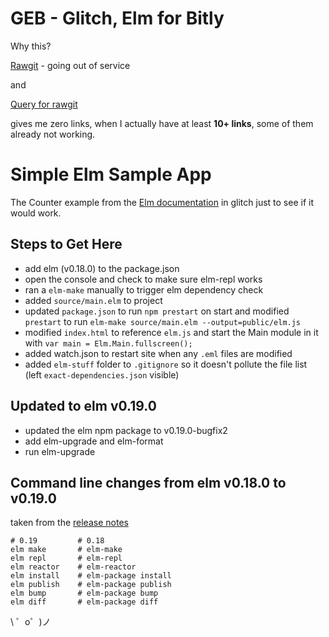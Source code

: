 
# GEB - Glitch, Elm for Bitly 

Why this? 

[Rawgit](https://rawgit.com/) - going out of service 

and 

[Query for rawgit](https://app.bitly.com/Bb84dvzET92/bitlinks/?query=rawgit)

gives me zero links, when I actually have at least **10+ links**, some of them already not working.



Simple Elm Sample App
=========================

The Counter example from the [Elm documentation](https://guide.elm-lang.org/) in glitch just to see if it would work.

## Steps to Get Here

* add elm (v0.18.0) to the package.json
* open the console and check to make sure elm-repl works
* ran a `elm-make` manually to trigger elm dependency check
* added `source/main.elm` to project
* updated `package.json` to run `npm prestart` on start and modified `prestart` to run `elm-make source/main.elm --output=public/elm.js`
* modified `index.html` to reference `elm.js` and start the Main module in it with `var main = Elm.Main.fullscreen();`
* added watch.json to restart site when any `.eml` files are modified
* added `elm-stuff` folder to `.gitignore` so it doesn't pollute the file list (left `exact-dependencies.json` visible)

## Updated to elm v0.19.0

* updated the elm npm package to v0.19.0-bugfix2
* add elm-upgrade and elm-format
* run elm-upgrade

## Command line changes from elm v0.18.0 to v0.19.0 

taken from the [release notes](https://github.com/elm/compiler/blob/master/upgrade-docs/0.19.md)

```
# 0.19         # 0.18
elm make       # elm-make
elm repl       # elm-repl
elm reactor    # elm-reactor
elm install    # elm-package install
elm publish    # elm-package publish
elm bump       # elm-package bump
elm diff       # elm-package diff
```

\ ゜o゜)ノ
